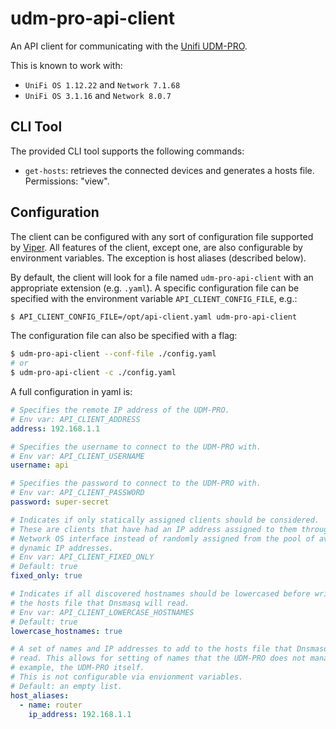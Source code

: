# udm-pro-api-client

An API client for communicating with the [Unifi UDM-PRO][udm-pro].

This is known to work with:

+ `UniFi OS 1.12.22` and `Network 7.1.68`
+ `UniFi OS 3.1.16` and `Network 8.0.7`

## CLI Tool

The provided CLI tool supports the following commands:

+ `get-hosts`: retrieves the connected devices and generates a hosts file.
Permissions: "view".

## Configuration

The client can be configured with any sort of configuration file supported
by [Viper][viper]. All features of the client, except one, are also
configurable by environment variables. The exception is host aliases (described
below).

By default, the client will look for a file named `udm-pro-api-client` with
an appropriate extension (e.g. `.yaml`). A specific configuration file can
be specified with the environment variable `API_CLIENT_CONFIG_FILE`, e.g.:

```sh
$ API_CLIENT_CONFIG_FILE=/opt/api-client.yaml udm-pro-api-client
```
The configuration file can also be specified with a flag:

```sh
$ udm-pro-api-client --conf-file ./config.yaml
# or
$ udm-pro-api-client -c ./config.yaml
```

A full configuration in yaml is:

```yaml
# Specifies the remote IP address of the UDM-PRO.
# Env var: API_CLIENT_ADDRESS
address: 192.168.1.1

# Specifies the username to connect to the UDM-PRO with.
# Env var: API_CLIENT_USERNAME
username: api

# Specifies the password to connect to the UDM-PRO with.
# Env var: API_CLIENT_PASSWORD
password: super-secret

# Indicates if only statically assigned clients should be considered.
# These are clients that have had an IP address assigned to them through the
# Network OS interface instead of randomly assigned from the pool of available
# dynamic IP addresses.
# Env var: API_CLIENT_FIXED_ONLY
# Default: true
fixed_only: true

# Indicates if all discovered hostnames should be lowercased before writing to
# the hosts file that Dnsmasq will read.
# Env var: API_CLIENT_LOWERCASE_HOSTNAMES
# Default: true
lowercase_hostnames: true

# A set of names and IP addresses to add to the hosts file that Dnsmasq will
# read. This allows for setting of names that the UDM-PRO does not manage, For
# example, the UDM-PRO itself.
# This is not configurable via envionment variables.
# Default: an empty list.
host_aliases:
  - name: router
    ip_address: 192.168.1.1
```


[udm-pro]: https://store.ui.com/products/udm-pro
[viper]: https://github.com/spf13/viper/tree/5247643f02358b40d01385b0dbf743b659b0133f#reading-config-files
